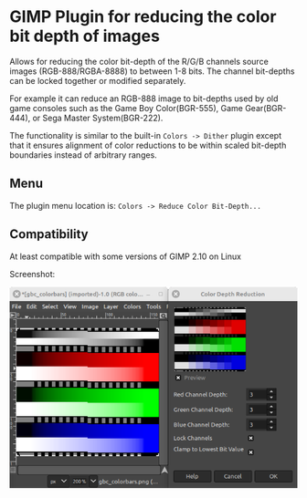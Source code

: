 # GIMP Plugin for reducing the color bit depth of images
Allows for reducing the color bit-depth of the R/G/B channels source images (RGB-888/RGBA-8888) to between 1-8 bits. The channel bit-depths can be locked together or modified separately.

For example it can reduce an RGB-888 image to bit-depths used by old game consoles such as the Game Boy Color(BGR-555), Game Gear(BGR-444), or Sega Master System(BGR-222).

The functionality is similar to the built-in `Colors -> Dither` plugin except that it ensures alignment of color reductions to be within scaled bit-depth boundaries instead of arbitrary ranges.

## Menu
The plugin menu location is: `Colors -> Reduce Color Bit-Depth...`

## Compatibility
At least compatible with some versions of GIMP 2.10 on Linux


Screenshot:

![GIMP Image Editor using Reduce Color Depth Plugin](/info/gimp-plugin-reduce-color-depth.png)

